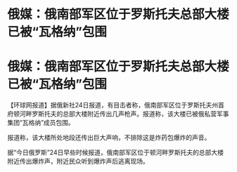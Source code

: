 # 俄媒：俄南部军区位于罗斯托夫总部大楼已被“瓦格纳”包围

# 俄媒：俄南部军区位于罗斯托夫总部大楼已被“瓦格纳”包围

【环球网报道】据俄新社24日报道，有目击者称，俄南部军区位于罗斯托夫州首府顿河畔罗斯托夫的总部大楼附近传出几声枪声。报道称，该大楼已被俄私营军事集团“瓦格纳”成员包围。

报道称，该大楼所处地段还传出巨大声响，不排除这是炸药包爆炸的声音。

据“今日俄罗斯”24日早些时候报道，俄南部军区位于顿河畔罗斯托夫的总部大楼附近传出爆炸声，附近民众听到爆炸声后逃离现场。

